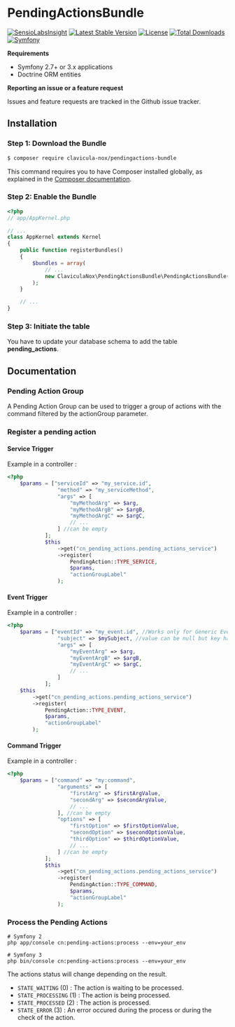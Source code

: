 PendingActionsBundle
===================

[![SensioLabsInsight](https://insight.sensiolabs.com/projects/c607d9d8-329b-461a-82f8-8ad30be60be8/mini.png)](https://insight.sensiolabs.com/projects/c607d9d8-329b-461a-82f8-8ad30be60be8)
[![Latest Stable Version](https://poser.pugx.org/clavicula-nox/pendingactions-bundle/v/stable)](https://packagist.org/packages/clavicula-nox/pendingactions-bundle)
[![License](https://poser.pugx.org/clavicula-nox/pendingactions-bundle/license)](https://packagist.org/packages/clavicula-nox/pendingactions-bundle)
[![Total Downloads](https://poser.pugx.org/clavicula-nox/pendingactions-bundle/downloads)](https://packagist.org/packages/clavicula-nox/pendingactions-bundle)
[![Symfony](https://img.shields.io/badge/Symfony-%202.7%20and%203.x-green.svg "Supports Symfony 2.7+ and 3.x")](https://symfony.com/)

**Requirements**

  * Symfony 2.7+ or 3.x applications
  * Doctrine ORM entities

**Reporting an issue or a feature request**

Issues and feature requests are tracked in the Github issue tracker.

Installation
------------

### Step 1: Download the Bundle

```bash
$ composer require clavicula-nox/pendingactions-bundle
```

This command requires you to have Composer installed globally, as explained
in the [Composer documentation](https://getcomposer.org/doc/00-intro.md).

### Step 2: Enable the Bundle

```php
<?php
// app/AppKernel.php

// ...
class AppKernel extends Kernel
{
    public function registerBundles()
    {
        $bundles = array(
            // ...
            new ClaviculaNox\PendingActionsBundle\PendingActionsBundle(),
        );
    }

    // ...
}
```

### Step 3: Initiate the table

You have to update your database schema to add the table **pending_actions**.

Documentation
-------------

### Pending Action Group
A Pending Action Group can be used to trigger a group of actions with the command filtered by the actionGroup parameter.

### Register a pending action

#### Service Trigger

Example in a controller : 

```php
<?php
    $params = ["serviceId" => "my_service.id",
                "method" => "my_serviceMethod",
                "args" => [
                    "myMethodArg" => $arg,
                    "myMethodArgB" => $argB,
                    "myMethodArgC" => $argC,
                    // ...
                ] //can be empty
            ];
            $this
                ->get("cn_pending_actions.pending_actions_service")
                ->register(
                    PendingAction::TYPE_SERVICE,
                    $params,
                    "actionGroupLabel"
                );
```

#### Event Trigger

Example in a controller : 

```php
<?php
    $params = ["eventId" => "my_event.id", //Works only for Generic Event
                "subject" => $mySubject, //value can be null but key have to be defined
                "args" => [
                    "myEventArg" => $arg,
                    "myEventArgB" => $argB,
                    "myEventArgC" => $argC,
                    // ...
                ]
            ];
    $this
        ->get("cn_pending_actions.pending_actions_service")
        ->register(
            PendingAction::TYPE_EVENT,
            $params,
            "actionGroupLabel"
        );
```

#### Command Trigger

Example in a controller : 

```php
<?php
    $params = ["command" => "my:command",
                "arguments" => [
                    "firstArg" => $firstArgValue,
                    "secondArg" => $secondArgValue,
                    // ...
                ], //can be empty
                "options" => [
                    "firstOption" => $firstOptionValue,
                    "secondOption" => $secondOptionValue,
                    "thirdOption" => $thirdOptionValue,
                    // ...
                ] //can be empty
            ];
            $this
                ->get("cn_pending_actions.pending_actions_service")
                ->register(
                    PendingAction::TYPE_COMMAND,
                    $params,
                    "actionGroupLabel"
                );
```

### Process the Pending Actions

```cli
# Symfony 2
php app/console cn:pending-actions:process --env=your_env

# Symfony 3
php bin/console cn:pending-actions:process --env=your_env
```

The actions status will change depending on the result.

  * `STATE_WAITING` (0) : The action is waiting to be processed.
  * `STATE_PROCESSING` (1) : The action is being processed.
  * `STATE_PROCESSED` (2) : The action is processed.
  * `STATE_ERROR` (3) : An error occured during the process or during the check of the action.
